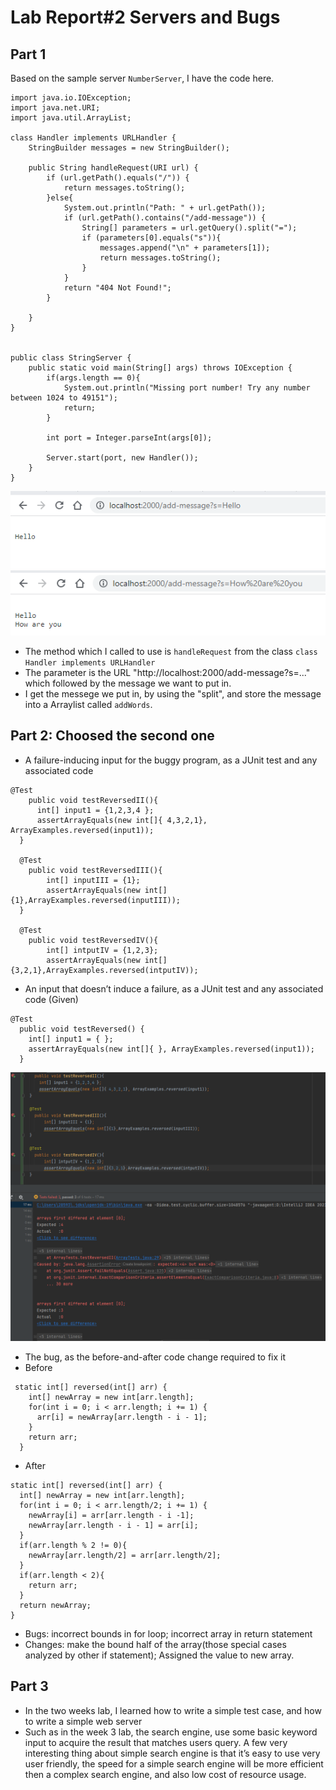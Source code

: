 # Lab Report#2 Servers and Bugs

## Part 1
Based on the sample server `NumberServer`, I have the code here.
```
import java.io.IOException;
import java.net.URI;
import java.util.ArrayList;

class Handler implements URLHandler {
    StringBuilder messages = new StringBuilder();

    public String handleRequest(URI url) {
        if (url.getPath().equals("/")) {
            return messages.toString();
        }else{
            System.out.println("Path: " + url.getPath());
            if (url.getPath().contains("/add-message")) {
                String[] parameters = url.getQuery().split("=");
                if (parameters[0].equals("s")){
                    messages.append("\n" + parameters[1]);
                    return messages.toString();
                }
            }
            return "404 Not Found!";
        }

    }
}


public class StringServer {
    public static void main(String[] args) throws IOException {
        if(args.length == 0){
            System.out.println("Missing port number! Try any number between 1024 to 49151");
            return;
        }

        int port = Integer.parseInt(args[0]);

        Server.start(port, new Handler());
    }
}
```
![hello](https://raw.githubusercontent.com/GraceZ08/cse15l-lab-reports/main/lab2/hello.png)
![howareyou](https://raw.githubusercontent.com/GraceZ08/cse15l-lab-reports/main/lab2/howareyou.png)
- The method which I called to use is `handleRequest` from the class `class Handler implements URLHandler`
- The parameter is the URL "http://localhost:2000/add-message?s=..." which followed by the message we want to put in.
- I get the messege we put in, by using the "split", and store the message into a Arraylist called `addWords`.
## Part 2: Choosed the second one
- A failure-inducing input for the buggy program, as a JUnit test and any associated code
```
@Test
    public void testReversedII(){
      int[] input1 = {1,2,3,4 };
      assertArrayEquals(new int[]{ 4,3,2,1}, ArrayExamples.reversed(input1));
  }

  @Test
    public void testReversedIII(){
        int[] inputIII = {1};
        assertArrayEquals(new int[]{1},ArrayExamples.reversed(inputIII));
  }

  @Test
    public void testReversedIV(){
        int[] intputIV = {1,2,3};
        assertArrayEquals(new int[]{3,2,1},ArrayExamples.reversed(intputIV));
```
- An input that doesn’t induce a failure, as a JUnit test and any associated code (Given)
```
@Test
  public void testReversed() {
    int[] input1 = { };
    assertArrayEquals(new int[]{ }, ArrayExamples.reversed(input1));
  }
```
![Bug](https://raw.githubusercontent.com/GraceZ08/cse15l-lab-reports/main/lab2/Bug.png)
- The bug, as the before-and-after code change required to fix it
- Before
```
 static int[] reversed(int[] arr) {
    int[] newArray = new int[arr.length];
    for(int i = 0; i < arr.length; i += 1) {
      arr[i] = newArray[arr.length - i - 1];
    }
    return arr;
  }
  ```
  - After
  ```
  static int[] reversed(int[] arr) {
    int[] newArray = new int[arr.length];
    for(int i = 0; i < arr.length/2; i += 1) {
      newArray[i] = arr[arr.length - i -1];
      newArray[arr.length - i - 1] = arr[i];
    }
    if(arr.length % 2 != 0){
      newArray[arr.length/2] = arr[arr.length/2];
    }
    if(arr.length < 2){
      return arr;
    }
    return newArray;
  }
  ```
  - Bugs: incorrect bounds in for loop; incorrect array in return statement
  - Changes: make the bound half of the array(those special cases analyzed by other if statement); Assigned the value to new array.
  
  ## Part 3
  - In the two weeks lab, I learned how to write a simple test case, and how to write a simple web server
  - Such as in the week 3 lab, the search engine, use some basic keyword input to acquire the result that matches users query. A few very interesting thing about simple search engine is that it’s easy to use very user friendly, the speed for a simple search engine will be more efficient then a complex search engine, and also low cost of resource usage. 
